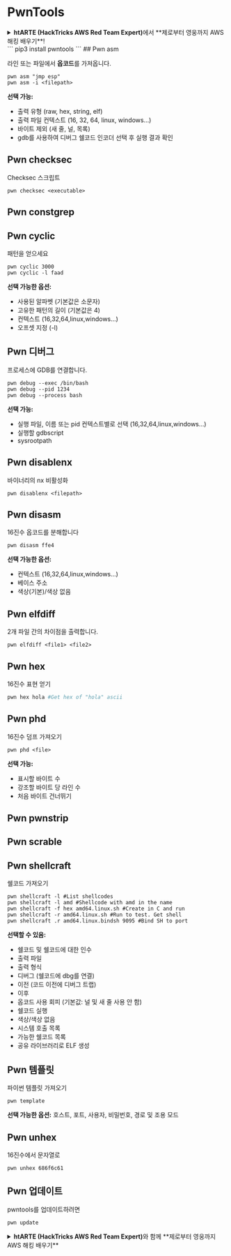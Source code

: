 # PwnTools

<details>

<summary><strong>htARTE (HackTricks AWS Red Team Expert)</strong>에서 **제로부터 영웅까지 AWS 해킹 배우기**!</summary>

다른 HackTricks 지원 방법:

* **회사를 HackTricks에서 광고하거나 HackTricks를 PDF로 다운로드**하고 싶다면 [**구독 요금제**](https://github.com/sponsors/carlospolop)를 확인하세요!
* [**공식 PEASS & HackTricks 스왜그**](https://peass.creator-spring.com)를 구매하세요
* [**The PEASS Family**](https://opensea.io/collection/the-peass-family)를 발견하세요, 당사의 독점 [**NFTs**](https://opensea.io/collection/the-peass-family) 컬렉션
* **💬 [**Discord 그룹**](https://discord.gg/hRep4RUj7f) 또는 [**텔레그램 그룹**](https://t.me/peass)에 **가입**하거나 **트위터** 🐦 [**@hacktricks\_live**](https://twitter.com/hacktricks\_live)**를 팔로우**하세요.
* **해킹 요령을 공유하려면 PR을** [**HackTricks**](https://github.com/carlospolop/hacktricks) **및** [**HackTricks Cloud**](https://github.com/carlospolop/hacktricks-cloud) **깃허브 저장소에 제출**하세요.

</details>
```
pip3 install pwntools
```
## Pwn asm

라인 또는 파일에서 **옵코드**를 가져옵니다.
```
pwn asm "jmp esp"
pwn asm -i <filepath>
```
**선택 가능:**

* 출력 유형 (raw, hex, string, elf)
* 출력 파일 컨텍스트 (16, 32, 64, linux, windows...)
* 바이트 제외 (새 줄, 널, 목록)
* gdb를 사용하여 디버그 쉘코드 인코더 선택 후 실행 결과 확인

## **Pwn checksec**

Checksec 스크립트
```
pwn checksec <executable>
```
## Pwn constgrep

## Pwn cyclic

패턴을 얻으세요
```
pwn cyclic 3000
pwn cyclic -l faad
```
**선택 가능한 옵션:**

* 사용된 알파벳 (기본값은 소문자)
* 고유한 패턴의 길이 (기본값은 4)
* 컨텍스트 (16,32,64,linux,windows...)
* 오프셋 지정 (-l)

## Pwn 디버그

프로세스에 GDB를 연결합니다.
```
pwn debug --exec /bin/bash
pwn debug --pid 1234
pwn debug --process bash
```
**선택 가능:**

* 실행 파일, 이름 또는 pid 컨텍스트별로 선택 (16,32,64,linux,windows...)
* 실행할 gdbscript
* sysrootpath

## Pwn disablenx

바이너리의 nx 비활성화
```
pwn disablenx <filepath>
```
## Pwn disasm

16진수 옵코드를 분해합니다
```
pwn disasm ffe4
```
**선택 가능한 옵션:**

* 컨텍스트 (16,32,64,linux,windows...)
* 베이스 주소
* 색상(기본)/색상 없음

## Pwn elfdiff

2개 파일 간의 차이점을 출력합니다.
```
pwn elfdiff <file1> <file2>
```
## Pwn hex

16진수 표현 얻기
```bash
pwn hex hola #Get hex of "hola" ascii
```
## Pwn phd

16진수 덤프 가져오기
```
pwn phd <file>
```
**선택 가능:**

* 표시할 바이트 수
* 강조할 바이트 당 라인 수
* 처음 바이트 건너뛰기

## Pwn pwnstrip

## Pwn scrable

## Pwn shellcraft

쉘코드 가져오기
```
pwn shellcraft -l #List shellcodes
pwn shellcraft -l amd #Shellcode with amd in the name
pwn shellcraft -f hex amd64.linux.sh #Create in C and run
pwn shellcraft -r amd64.linux.sh #Run to test. Get shell
pwn shellcraft .r amd64.linux.bindsh 9095 #Bind SH to port
```
**선택할 수 있음:**

* 쉘코드 및 쉘코드에 대한 인수
* 출력 파일
* 출력 형식
* 디버그 (쉘코드에 dbg를 연결)
* 이전 (코드 이전에 디버그 트랩)
* 이후
* 옵코드 사용 회피 (기본값: 널 및 새 줄 사용 안 함)
* 쉘코드 실행
* 색상/색상 없음
* 시스템 호출 목록
* 가능한 쉘코드 목록
* 공유 라이브러리로 ELF 생성

## Pwn 템플릿

파이썬 템플릿 가져오기
```
pwn template
```
**선택 가능한 옵션:** 호스트, 포트, 사용자, 비밀번호, 경로 및 조용 모드

## Pwn unhex

16진수에서 문자열로
```
pwn unhex 686f6c61
```
## Pwn 업데이트

pwntools를 업데이트하려면
```
pwn update
```
<details>

<summary><strong>htARTE (HackTricks AWS Red Team Expert)</strong>와 함께 **제로부터 영웅까지 AWS 해킹 배우기**</summary>

다른 방법으로 HackTricks를 지원하는 방법:

* **회사를 HackTricks에서 광고하거나 HackTricks를 PDF로 다운로드**하고 싶다면 [**구독 요금제**](https://github.com/sponsors/carlospolop)를 확인하세요!
* [**공식 PEASS & HackTricks 스왜그**](https://peass.creator-spring.com)를 구매하세요
* [**The PEASS Family**](https://opensea.io/collection/the-peass-family)를 발견하세요, 당사의 독점 [**NFTs**](https://opensea.io/collection/the-peass-family) 컬렉션
* **💬 [**Discord 그룹**](https://discord.gg/hRep4RUj7f)에 가입하거나 [**텔레그램 그룹**](https://t.me/peass)에 가입하거나 **트위터** 🐦 [**@hacktricks\_live**](https://twitter.com/hacktricks\_live)를 **팔로우**하세요.
* **해킹 트릭을 공유하려면 PR을 제출하여** [**HackTricks**](https://github.com/carlospolop/hacktricks) 및 [**HackTricks Cloud**](https://github.com/carlospolop/hacktricks-cloud) github 저장소에 제출하세요.

</details>
